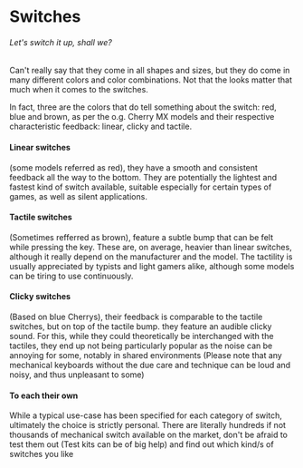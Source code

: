 # Switches

###### *Let's switch it up, shall we?*

Can't really say that they come in all shapes and sizes, but they do come in many different colors and color combinations. Not that the looks matter that much when it comes to the switches.

In fact, three are the colors that do tell something about the switch: red, blue and brown, as per the o.g. Cherry MX models and their respective characteristic feedback: linear, clicky and tactile.

#### Linear switches
(some models referred as red), they have a smooth and consistent feedback all the way to the bottom. They are potentially the lightest and fastest kind of switch available, suitable especially for certain types of games, as well as silent applications.

#### Tactile switches
(Sometimes refferred as brown), feature a subtle bump that can be felt while pressing the key. These are, on average, heavier than linear switches, although it really depend on the manufacturer and the model. The tactility is usually appreciated by typists and light gamers alike, although some models can be tiring to use continuously.

#### Clicky switches
(Based on blue Cherrys), their feedback is comparable to the tactile switches, but on top of the tactile bump. they feature an audible clicky sound. For this, while they could theoretically be interchanged with the tactiles, they end up not being particularly popular as the noise can be annoying for some, notably in shared environments (Please note that any mechanical keyboards without the due care and technique can be loud and noisy, and thus unpleasant to some)

#### To each their own
While a typical use-case has been specified for each category of switch, ultimately the choice is strictly personal. There are literally hundreds if not thousands of mechanical switch available on the market, don't be afraid to test them out (Test kits can be of big help) and find out which kind/s of switches you like